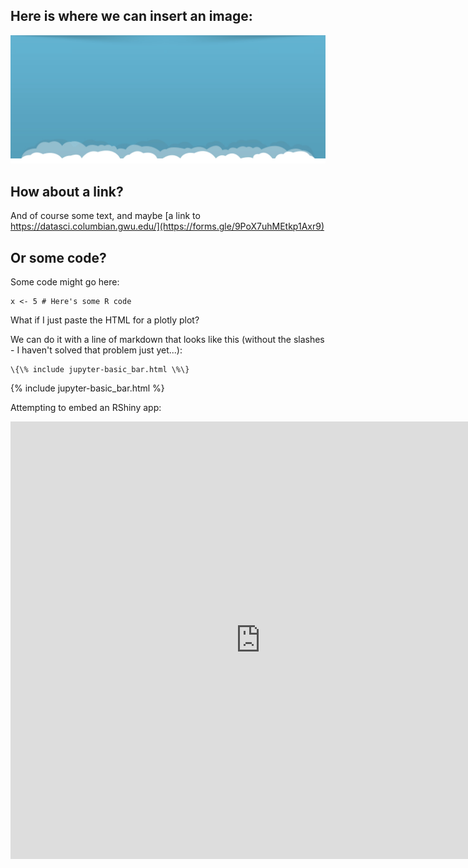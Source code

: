 

## Here is where we can insert an image:

![Smartphone Use Survey Logo](/img/banner_bg.jpg)

## How about a link?

And of course some text, and maybe [a link to https://datasci.columbian.gwu.edu/](https://forms.gle/9PoX7uhMEtkp1Axr9)
## Or some code?

Some code might go here:

```
x <- 5 # Here's some R code
```

What if I just paste the HTML for a plotly plot?

We can do it with a line of markdown that looks like this (without the slashes - I haven't solved that problem just yet...):
```
\{\% include jupyter-basic_bar.html \%\}
```
{% include jupyter-basic_bar.html %}

Attempting to embed an RShiny app:

<div class="iframe_container">
  <iframe width="800" height="700" scrolling="yes" frameborder="no"  src="https://kerchner.shinyapps.io/rshiny-test/"> </iframe>
</div>

